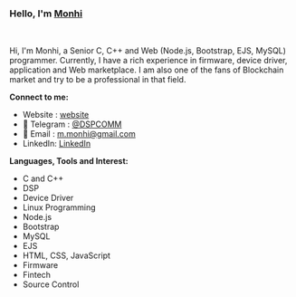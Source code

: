 ### Hello,  I'm [Monhi](https://t.me/dspcomm)  

<br/>

Hi, I'm Monhi, a Senior C, C++ and Web (Node.js, Bootstrap, EJS, MySQL)  programmer. Currently, I have a rich experience in firmware, device driver, application and Web marketplace. I am also one of the fans of Blockchain market and try to be a professional in that field.
<br/>  


**Connect to me:**
- Website : [website](https://www.dspcom.ir/)
- 💬 Telegram : [@DSPCOMM](https://t.me/DSPCOMM)
- 📝 Email : m.monhi@gmail.com
- LinkedIn: [LinkedIn](https://www.linkedin.com/in/mahdi-m-462b5a28/)


**Languages, Tools and Interest:**   

 - C and C++
 - DSP
 - Device Driver 
 - Linux Programming
 - Node.js
 - Bootstrap
 - MySQL
 - EJS
 - HTML, CSS, JavaScript
 - Firmware
 - Fintech
 - Source Control
 
